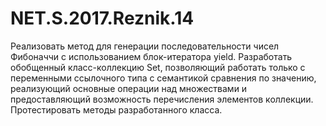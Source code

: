 # NET.S.2017.Reznik.14
Реализовать метод для генерации  последовательности чисел Фибоначчи с использованием блок-итератора yield.
Разработать обобщенный класс-коллекцию Set, позволяющий работать только с переменными ссылочного типа с семантикой сравнения по значению, реализующий основные операции над множествами и предоставляющий возможность перечисления элементов коллекции. Протестировать методы разработанного класса.
